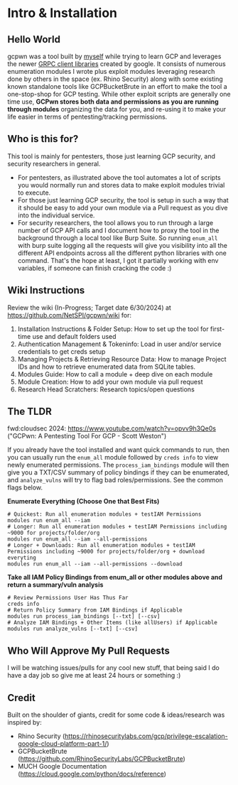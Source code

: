 # Intro & Installation

## Hello World
gcpwn was a tool built by [myself](https://www.linkedin.com/in/webbinroot/) while trying to learn GCP and leverages the newer [GRPC client libraries](https://cloud.google.com/python/docs/reference) created by google. It consists of numerous enumeration modules I wrote plus exploit modules leveraging research done by others in the space (ex. Rhino Security) along with some existing known standalone tools like GCPBucketBrute in an effort to make the tool a one-stop-shop for GCP testing. While other exploit scripts are generally one time use, **GCPwn stores both data and permissions as you are running through modules** organizing the data for you, and re-using it to make your life easier in terms of pentesting/tracking permissions.

## Who is this for?

This tool is mainly for pentesters, those just learning GCP security, and security researchers in general.

* For pentesters, as illustrated above the tool automates a lot of scripts you would normally run and stores data to make exploit modules trivial to execute.
* For those just learning GCP security, the tool is setup in such a way that it should be easy to add your own module via a Pull request as you dive into the individual service.
* For security researchers, the tool allows you to run through a large number of GCP API calls and I document how to proxy the tool in the background through a local tool like Burp Suite. So running `enum_all` with burp suite logging all the requests will give you visibility into all the different API endpoints across all the different python libraries with one command. That's the hope at least, I got it partially working with env variables, if someone can finish cracking the code :)

## Wiki Instructions

Review the wiki (In-Progress; Target date 6/30/2024) at https://github.com/NetSPI/gcpwn/wiki for: 
1. Installation Instructions & Folder Setup: How to set up the tool for first-time use and default folders used
2. Authentication Management & Tokeninfo: Load in user and/or service credentials to get creds setup
3. Managing Projects & Retrieving Resource Data: How to manage Project IDs and how to retrieve enumerated data from SQLite tables.
4. Modules Guide: How to call a module + deep dive on each module
5. Module Creation: How to add your own module via pull request
5. Research Head Scratchers: Research topics/open questions

## The TLDR
fwd:cloudsec 2024: https://www.youtube.com/watch?v=opvv9h3Qe0s ("GCPwn: A Pentesting Tool For GCP - Scott Weston")

If you already have the tool installed and want quick commands to run, then you can usually run the `enum_all` module followed by `creds info` to view newly enumerated permissions. The `process_iam_bindings` module will then give you a TXT/CSV summary of policy bindings if they can be enumerated, and `analyze_vulns` will try to flag bad roles/permissions. See the common flags below.

**Enumerate Everything (Choose One that Best Fits)**
```
# Quickest: Run all enumeration modules + testIAM Permissions
modules run enum_all --iam
# Longer: Run all enumeration modules + testIAM Permissions including ~9000 for projects/folder/org
modules run enum_all --iam --all-permissions
# Longer + Downloads: Run all enumeration modules + testIAM Permissions including ~9000 for projects/folder/org + download everyting
modules run enum_all --iam --all-permissions --download
```
**Take all IAM Policy Bindings from enum_all or other modules above and return a summary/vuln analysis**
```
# Review Permissions User Has Thus Far
creds info
# Return Policy Summary from IAM Bindings if Applicable
modules run process_iam_bindings [--txt] [--csv]
# Analyze IAM Bindings + Other Items (like allUsers) if Applicable
modules run analyze_vulns [--txt] [--csv]
```

## Who Will Approve My Pull Requests

I will be watching issues/pulls for any cool new stuff, that being said I do have a day job so give me at least 24 hours or something :)

## Credit

Built on the shoulder of giants, credit for some code & ideas/research was inspired by:
- Rhino Security (https://rhinosecuritylabs.com/gcp/privilege-escalation-google-cloud-platform-part-1/)
- GCPBucketBrute (https://github.com/RhinoSecurityLabs/GCPBucketBrute)
- MUCH Google Documentation (https://cloud.google.com/python/docs/reference)
